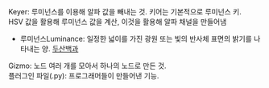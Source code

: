 Keyer: 루미넌스를 이용해 알파 값을 빼내는 것. 키어는 기본적으로 루미넌스 키.     
HSV 값을 활용해 루미넌스 값을 계산, 이것을 활용해 알파 채널을 만들어냄    
 - 루미넌스Luminance: 일정한 넓이를 가진 광원 또는 빛의 반사체 표면의 밝기를 나타내는 양. 
[두산백과](https://terms.naver.com/entry.naver?docId=1156292&cid=40942&categoryId=32235) 

Gizmo: 노드 여러 개를 모아서 하나의 노드로 만든 것.  
플러그인 파일(.py): 프로그래머들이 만들어낸 기능. 
